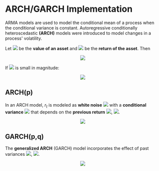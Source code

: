# ARCH/GARCH Implementation

ARMA models are used to model the conditional mean of a process when the conditional variance is constant. Autoregressive conditionally heteroscedastic __(ARCH)__ models were introduced to model changes in a process' volatility. 

Let <img src="https://render.githubusercontent.com/render/math?math=x_t"> be the __value of an asset__ and <img src="https://render.githubusercontent.com/render/math?math=r_t"> be the __return of the asset__. Then

<center>
<img src="https://latex.codecogs.com/gif.latex?r_t%20%3D%20%5Cfrac%7Bx_t%20-%20x_%7Bt-1%7D%7D%7Bx_%7Bt-1%7D%7D">
</center>

If <img src="https://render.githubusercontent.com/render/math?math=r_{t \in T}"> is small in magnitude:

<center>
<img src="https://latex.codecogs.com/gif.latex?r_t%20%5Capprox%20%5Cnabla%20%5Clog%28x_t%29">
</center>



## ARCH(p) 

In an ARCH model, $r_t$ is modeled as __white noise__ <img src="https://render.githubusercontent.com/render/math?math=\epsilon_t"> with a __conditional variance__ <img src="https://render.githubusercontent.com/render/math?math=\sigma^2_t"> that depends on the __previous return__ <img src="https://render.githubusercontent.com/render/math?math=r_{t - j}">, <img src="https://render.githubusercontent.com/render/math?math=\forall j \in [1, p]">. 


<center>
<img src="https://latex.codecogs.com/gif.latex?%5Cbegin%7Baligned%7D%20r_t%20%26%3D%20%5Csigma_t%20%5Cepsilon_t%5C%5C%20%5Csigma_t%5E2%20%26%3D%20%5Calpha_0%20&plus;%20%5Csum_%7Bi%3D1%7D%5Ep%20%5Calpha_i%20r%5E2_%7Bt-i%7D%20%5Cend%7Baligned%7D">
</center>


## GARCH(p,q)

The __generalized ARCH__ (GARCH) model incorporates the effect of past variances <img src="https://render.githubusercontent.com/render/math?math=\sigma^2_{t-j}">, <img src="https://render.githubusercontent.com/render/math?math=\forall j \in [1,q]">.

<center>
<img src="https://latex.codecogs.com/gif.latex?%5Cbegin%7Baligned%7D%20r_t%20%26%3D%20%5Csigma_t%20%5Cepsilon_t%5C%5C%20%5Csigma%5E2_t%20%26%3D%20%5Calpha_0%20&plus;%20%5Csum_%7Bj%3D1%7D%5Ep%20%5Calpha_j%20r%5E2_%7Bt-j%7D%20&plus;%20%5Csum_%7Bj%3D1%7D%5Eq%20%5Cbeta_j%5Csigma%5E2%20_%7Bt-j%7D%20%5Cend%7Baligned%7D">
</center>
